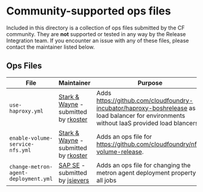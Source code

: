 # Community-supported ops files

Included in this directory is a collection of ops files submitted by the CF community.  They are **not** supported or tested in any way by the Release Integration team.  If you encounter an issue with any of these files, please contact the maintainer listed below.

## Ops Files

| File | Maintainer | Purpose |
| --- | --- | --- |
| `use-haproxy.yml` | [Stark & Wayne](https://www.starkandwayne.com/) - submitted by [rkoster](https://github.com/rkoster) | Adds https://github.com/cloudfoundry-incubator/haproxy-boshrelease as a load balancer for environments without IaaS provided load blancers. |
| `enable-volume-service-nfs.yml` | [Stark & Wayne](https://www.starkandwayne.com/) - submitted by [rkoster](https://github.com/rkoster) | Adds an ops file for https://github.com/cloudfoundry/nfs-volume-release. |
| `change-metron-agent-deployment.yml` | [SAP SE](https://www.sap.com/) - submitted by [jsievers](https://github.com/jsievers) | Adds an ops file for changing the metron agent deployment property in all jobs |
